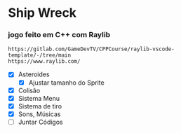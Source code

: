 # Ship Wreck
### jogo feito em C++ com Raylib
```
https://gitlab.com/GameDevTV/CPPCourse/raylib-vscode-template/-/tree/main
https://www.raylib.com/
```
- [x] Asteroides
  - [X] Ajustar tamanho do Sprite
- [x] Colisão
- [X] Sistema Menu
- [X] Sistema de tiro
- [X] Sons, Músicas
- [ ] Juntar Códigos
